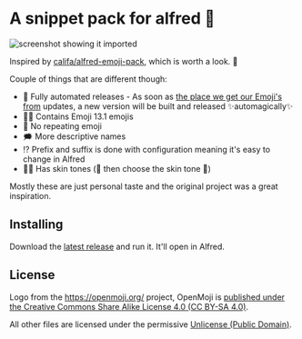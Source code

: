 # A snippet pack for alfred 🎩

![screenshot showing it imported](screenshot.png)

Inspired by
[califa/alfred-emoji-pack](https://github.com/califa/alfred-emoji-pack),
which is worth a look. 👀

Couple of things that are different though:

-   🚀 Fully automated releases - As soon as [the place we get our
    Emoji's from](https://github.com/github/gemoji) updates, a new
    version will be built and released ✨automagically✨
-   🏳️‍⚧️ Contains Emoji 13.1 emojis
-   🔁 No repeating emoji
-   🗯️ More descriptive names
-   ⁉️ Prefix and suffix is done with configuration meaning it's easy to
    change in Alfred
-   👏🏿 Has skin tones (👏 then choose the skin tone 🏿)

Mostly these are just personal taste and the original project was a
great inspiration.

## Installing

Download the [latest
release](https://github.com/PurpleBooth/alfred-emoji-snippet-pack/releases/latest)
and run it. It'll open in Alfred.

## License

Logo from the <https://openmoji.org/> project, OpenMoji is [published
under the Creative Commons Share Alike License 4.0 (CC BY-SA
4.0)](https://github.com/hfg-gmuend/openmoji/blob/master/FAQ.md).

All other files are licensed under the permissive [Unlicense (Public
Domain)](LICENSE.md).

